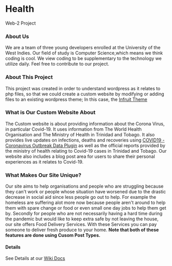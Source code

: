 # Health
Web-2 Project

### About Us
We are a team of three young developers enrolled at the University of the West Indies. Our field of study is Computer Science,which means we think coding is cool. We view coding to be supplementary to the technology we utilize daily. Feel free to contribute to our project. 
### About This Project
This project was created in order to understand wordpress as it relates to php files, so that we could create a custom website by modifying or adding files to an existing wordpress theme; In this case, the [Infruit Theme](https://wordpress.org/themes/infruit/)
### What is Our Custom Website About
The Custom website is about providing information about the Corona Virus, in particular Covid-19. It uses information from The World Health Organisation and The Ministry of Health in Trinidad and Tobago. It also provides live updates on infections, deaths and recoveries using [COVID19 - Coronavirus Outbreak Data Plugin](https://wordpress.org/plugins/ce-corona/) as well as the official reports provided by the ministry of health relating to Covid-19 cases in Trinidad and Tobago. Our website also includes a blog post area for users to share their personal experiences as it relates to Covid-19.
### What Makes Our Site Unique?
Our site aims to help organisations and people who are struggling because they can't work or people whose situation have worsened due to the drastic decrease in social aid since less people go out to help. For example the homeless are suffering alot more now because people aren't around to help them with spare change or food or even small one day jobs to help them get by.
Secondly for people who are not necessarily having a hard time during the pandemic but would like to keep extra safe by not leaving the house, our site offers Food Delivery Services. With these Services you can pay someone to deliver fresh produce to your home.
**Note that both of these features are done using Cusom Post Types.**
#### Details
See Details at our [Wiki Docs](https://github.com/keitaSmith/Health/wiki/)
